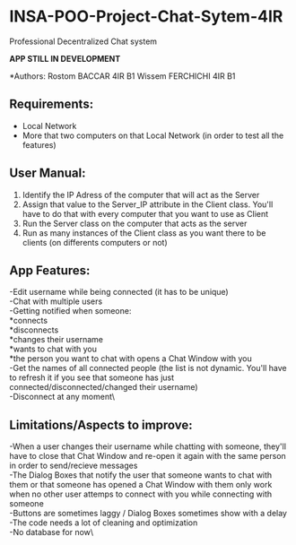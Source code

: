 # INSA-POO-Project-Chat-Sytem-4IR
Professional Decentralized Chat system

**APP STILL IN DEVELOPMENT**

*Authors:
Rostom BACCAR 4IR B1
Wissem FERCHICHI 4IR B1

## Requirements:
- Local Network
- More that two computers on that Local Network (in order to test all the features)

## User Manual: 
1. Identify the IP Adress of the computer that will act as the Server
2. Assign that value to the Server_IP attribute in the Client class. You'll have to do that with every computer that you want to use as Client
3. Run the Server class on the computer that acts as the server
4. Run as many instances of the Client class as you want there to be clients (on differents computers or not)

## App Features:
-Edit username while being connected (it has to be unique)\
-Chat with multiple users\
-Getting notified when someone:\
  *connects\
  *disconnects\
  *changes their username\
  *wants to chat with you\
  *the person you want to chat with opens a Chat Window with you\
-Get the names of all connected people (the list is not dynamic. You'll have to refresh it if you see that someone has just connected/disconnected/changed their username)\
-Disconnect at any moment\

## Limitations/Aspects to improve:
-When a user changes their username while chatting with someone, they'll have to close that Chat Window and re-open it again with the same person in order to send/recieve messages\
-The Dialog Boxes that notify the user that someone wants to chat with them or that someone has opened a Chat Window with them only work when no other user attemps to connect with you while connecting with someone\
-Buttons are sometimes laggy / Dialog Boxes sometimes show with a delay\
-The code needs a lot of cleaning and optimization\
-No database for now\


